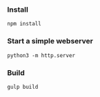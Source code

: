 ### Install
`npm install`

### Start a simple webserver
`python3 -m http.server`

### Build
`gulp build`
